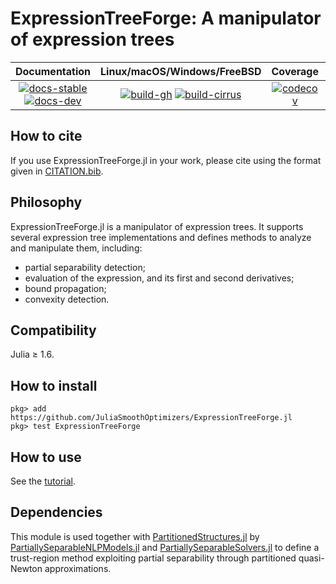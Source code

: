 # ExpressionTreeForge: A manipulator of expression trees

| **Documentation** | **Linux/macOS/Windows/FreeBSD** | **Coverage** | **DOI** |
|:-----------------:|:-------------------------------:|:------------:|:-------:|
| [![docs-stable][docs-stable-img]][docs-stable-url] [![docs-dev][docs-dev-img]][docs-dev-url] | [![build-gh][build-gh-img]][build-gh-url] [![build-cirrus][build-cirrus-img]][build-cirrus-url] | [![codecov][codecov-img]][codecov-url] | [![doi][doi-img]][doi-url] |

[docs-stable-img]: https://img.shields.io/badge/docs-stable-blue.svg
[docs-stable-url]: https://JuliaSmoothOptimizers.github.io/ExpressionTreeForge.jl/stable
[docs-dev-img]: https://img.shields.io/badge/docs-dev-purple.svg
[docs-dev-url]: https://JuliaSmoothOptimizers.github.io/ExpressionTreeForge.jl/dev
[build-gh-img]: https://github.com/JuliaSmoothOptimizers/ExpressionTreeForge.jl/workflows/CI/badge.svg?branch=master
[build-gh-url]: https://github.com/JuliaSmoothOptimizers/ExpressionTreeForge.jl/actions
[build-cirrus-img]: https://img.shields.io/cirrus/github/JuliaSmoothOptimizers/ExpressionTreeForge.jl?logo=Cirrus%20CI
[build-cirrus-url]: https://cirrus-ci.com/github/JuliaSmoothOptimizers/ExpressionTreeForge.jl
[codecov-img]: https://codecov.io/gh/JuliaSmoothOptimizers/ExpressionTreeForge.jl/branch/master/graph/badge.svg
[codecov-url]: https://app.codecov.io/gh/JuliaSmoothOptimizers/ExpressionTreeForge.jl
[doi-img]: https://zenodo.org/badge/266801355.svg
[doi-url]: https://zenodo.org/badge/latestdoi/266801355

## How to cite

If you use ExpressionTreeForge.jl in your work, please cite using the format given in [CITATION.bib](CITATION.bib).

## Philosophy
ExpressionTreeForge.jl is a manipulator of expression trees.
It supports several expression tree implementations and defines methods to analyze and manipulate them, including:
- partial separability detection;
- evaluation of the expression, and its first and second derivatives;
- bound propagation;
- convexity detection.

## Compatibility
Julia ≥ 1.6.

## How to install
```
pkg> add https://github.com/JuliaSmoothOptimizers/ExpressionTreeForge.jl
pkg> test ExpressionTreeForge
```

## How to use 
See the [tutorial](https://JuliaSmoothOptimizers.github.io/ExpressionTreeForge.jl/dev/tutorial/).

## Dependencies
This module is used together with [PartitionedStructures.jl](https://github.com/JuliaSmoothOptimizers/PartitionedStructures.jl) by [PartiallySeparableNLPModels.jl](https://github.com/JuliaSmoothOptimizers/PartiallySeparableNLPModels.jl) and [PartiallySeparableSolvers.jl](https://github.com/JuliaSmoothOptimizers/PartiallySeparableSolvers.jl) to define a trust-region method exploiting partial separability through partitioned quasi-Newton approximations.
